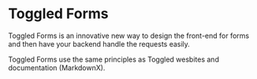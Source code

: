 # Toggled Forms

Toggled Forms is an innovative new way to design the front-end for forms and then have your backend handle the requests easily. 

Toggled Forms use the same principles as Toggled wesbites and documentation (MarkdownX).
